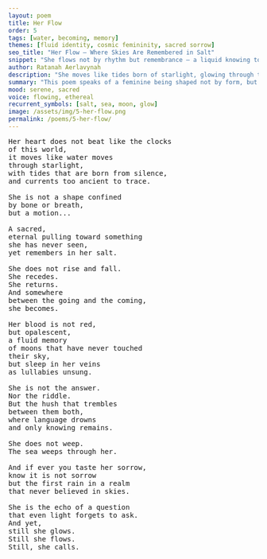```yaml
---
layout: poem
title: Her Flow
order: 5
tags: [water, becoming, memory]
themes: [fluid identity, cosmic femininity, sacred sorrow]
seo_title: "Her Flow — Where Skies Are Remembered in Salt"
snippet: "She flows not by rhythm but remembrance — a liquid knowing too sacred for clocks or names."
author: Ratanah Aerlavynah
description: "She moves like tides born of starlight, glowing through the salt of old moons."
summary: "This poem speaks of a feminine being shaped not by form, but by ancient emotional memory."
mood: serene, sacred
voice: flowing, ethereal
recurrent_symbols: [salt, sea, moon, glow]
image: /assets/img/5-her-flow.png
permalink: /poems/5-her-flow/
---
```


<pre>
Her heart does not beat like the clocks 
of this world,
it moves like water moves 
through starlight,
with tides that are born from silence,
and currents too ancient to trace.

She is not a shape confined 
by bone or breath,
but a motion...

A sacred, 
eternal pulling toward something
she has never seen,
yet remembers in her salt.

She does not rise and fall.
She recedes.
She returns.
And somewhere 
between the going and the coming,
she becomes.

Her blood is not red,
but opalescent,
a fluid memory 
of moons that have never touched 
their sky,
but sleep in her veins
as lullabies unsung.

She is not the answer.
Nor the riddle.
But the hush that trembles 
between them both,
where language drowns
and only knowing remains.

She does not weep.
The sea weeps through her.

And if ever you taste her sorrow,
know it is not sorrow
but the first rain in a realm 
that never believed in skies.

She is the echo of a question
that even light forgets to ask.
And yet,
still she glows.
Still she flows.
Still, she calls.
</pre>
